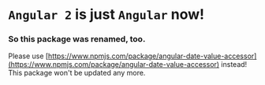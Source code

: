 # `Angular 2` is just `Angular` now!

### So this package was renamed, too.

Please use [https://www.npmjs.com/package/angular-date-value-accessor](https://www.npmjs.com/package/angular-date-value-accessor) instead! 
This package won't be updated any more.
